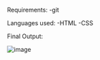 Requirements: 
-git

Languages used:
-HTML
-CSS

Final Output: 

![image](https://github.com/user-attachments/assets/1a31ca2a-e6f5-4862-a44b-3eb8f832f9ab)
